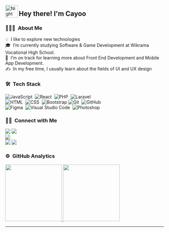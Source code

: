 <p><img alt="Night Coding" src="./assets/Hand%20Wave.gif" width="40" align="left"></p><h2>Hey there! I'm Cayoo</h2><p></p>
<!-- ## 👋 &nbsp;Hey there! I'm Aditya -->
<h3 id="-about-me">👨🏻‍💻 &nbsp;About Me</h3>
<p>💡 &nbsp;I like to explore new technologies<br>
🎓 &nbsp;I’m currently studying Software & Game Development at Wikrama Vocational High School.<br>
🌱 &nbsp;I’m on track for learning more about Front End Development and Mobile App Development.<br>
✍️ &nbsp;In my free time, I usually learn about the fields of UI and UX design<br>
<!-- 💬 &nbsp;Feel free to reach out to me for pro bono consulting and volunteering, or just for some interesting discussion.<br> -->
<!-- ✉️ &nbsp;You can shoot me an email at <a href="mailto:avsingh@umass.edu">avsingh@umass.edu</a>! I’ll try to respond as soon as I can.<br> -->
<!-- 📄 &nbsp;Please have a look at my <a href="https://www.adityavsingh.com/resume.html">Résumé</a> for more details about me. I’m open to feedback and suggestions!</p> -->
<!-- <img alt="Night Coding" src="https://raw.githubusercontent.com/AVS1508/AVS1508/master/assets/Night-Coding.gif" align="right"> -->
<h3 id="-tech-stack">🛠 &nbsp;Tech Stack</h3>
<p>
<img src="https://img.shields.io/badge/-JavaScript-05122A?style=flat&amp;logo=javascript" alt="JavaScript">&nbsp;
<img src="https://img.shields.io/badge/-React-05122A?style=flat&amp;logo=react" alt="React">&nbsp;
<img src="https://img.shields.io/badge/-PHP-05122A?style=flat&amp;logo=PHP" alt="PHP">&nbsp;
<img src="https://img.shields.io/badge/-Laravel-05122A?style=flat&amp;logo=laravel" alt="Laravel"><br>
<img src="https://img.shields.io/badge/-HTML-05122A?style=flat&amp;logo=HTML5" alt="HTML">&nbsp;
<img src="https://img.shields.io/badge/-CSS-05122A?style=flat&amp;logo=CSS3&amp;logoColor=1572B6" alt="CSS">&nbsp;
<img src="https://img.shields.io/badge/-Bootstrap-05122A?style=flat&amp;logo=bootstrap&amp;logoColor=563D7C" alt="Bootstrap">
<img src="https://img.shields.io/badge/-Git-05122A?style=flat&amp;logo=git" alt="Git">&nbsp;
<img src="https://img.shields.io/badge/-GitHub-05122A?style=flat&amp;logo=github" alt="GitHub">&nbsp;<br>
<img src="https://img.shields.io/badge/-Figma-05122A?style=flat&amp;logo=figma&amp;logoColor=007ACC" alt="Figma">&nbsp;
<img src="https://img.shields.io/badge/-Visual%20Studio%20Code-05122A?style=flat&amp;logo=visual-studio-code&amp;logoColor=007ACC" alt="Visual Studio Code">&nbsp;
<img src="https://img.shields.io/badge/-Photoshop-05122A?style=flat&amp;logo=adobe-photoshop" alt="Photoshop">&nbsp;
</p>
<h3 id="-connect-with-me">🤝🏻 &nbsp;Connect with Me</h3>
<p>
<a href="https://www.andkstrr.my.id"><img src="https://img.shields.io/badge/-andkstrr.my.id-3423A6?style=flat&amp;logo=Google-Chrome&amp;logoColor=white"></a>
<a href="https://linkedin.com/in/andkstrr"><img src="https://img.shields.io/badge/-Andika%20Satrio-0077B5?style=flat&amp;logo=Linkedin&amp;logoColor=white"></a><br>
<a href="mailto:andikasatrionurcahyo@gmail.com"><img src="https://img.shields.io/badge/-andikasatrionurcahyo@gmail.com-D14836?style=flat&amp;logo=Gmail&amp;logoColor=white"></a><br>
<a href="https://instagram.com/andkstrr_"><img src="https://img.shields.io/badge/-@andkstrr_-E4405F?style=flat&amp;logo=Instagram&amp;logoColor=white"></a>
<a href="https://facebook.com/andikasatrionurcahyo"><img src="https://img.shields.io/badge/-@Andika Satrio-1877F2?style=flat&amp;logo=Facebook&amp;logoColor=white"></a>
<h3 id="️-github-analytics">⚙️ &nbsp;GitHub Analytics</h3>
<p>
<a href="https://github.com/andkstrr">
  <img height="180em" src="https://github-readme-stats-eight-theta.vercel.app/api?username=andkstrr&amp;show_icons=true&amp;theme=algolia&amp;include_all_commits=true&amp;count_private=true">
  <img height="180em" src="https://github-readme-stats-eight-theta.vercel.app/api/top-langs/?username=andkstrr&amp;layout=compact&amp;langs_count=8&amp;theme=algolia">
</a>
</p>
</p>
<hr>
